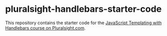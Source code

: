 # pluralsight-handlebars-starter-code

This repository contains the starter code for the [JavaScript Templating with Handlebars course on Pluralsight.com](http://www.pluralsight.com/courses/handlebars-javascript-templating).
